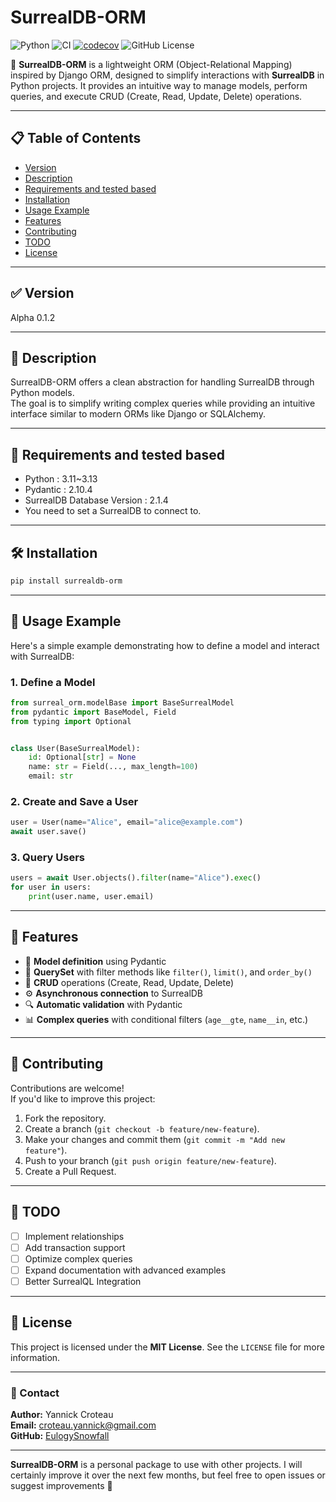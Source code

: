 # SurrealDB-ORM

![Python](https://img.shields.io/badge/python-3.11%2B-blue)
![CI](https://github.com/EulogySnowfall/SurrealDB-ORM/actions/workflows/ci.yml/badge.svg)
[![codecov](https://codecov.io/gh/EulogySnowfall/SurrealDB-ORM/graph/badge.svg?token=XUONTG2M6Z)](https://codecov.io/gh/EulogySnowfall/SurrealDB-ORM)
![GitHub License](https://img.shields.io/github/license/EulogySnowfall/SurrealDB-ORM)

🚀 **SurrealDB-ORM** is a lightweight ORM (Object-Relational Mapping) inspired by Django ORM, designed to simplify interactions with **SurrealDB** in Python projects. It provides an intuitive way to manage models, perform queries, and execute CRUD (Create, Read, Update, Delete) operations.

---

## 📋 Table of Contents

- [Version](#-version)
- [Description](#-description)
- [Requirements and tested based](#-requirements-and-tested-based)
- [Installation](#-installation)
- [Usage Example](#-usage-example)
- [Features](#-features)
- [Contributing](#-contributing)
- [TODO](#-todo)
- [License](#-license)

---

## ✅ Version

Alpha 0.1.2

---

## 📝 Description

SurrealDB-ORM offers a clean abstraction for handling SurrealDB through Python models.  
The goal is to simplify writing complex queries while providing an intuitive interface similar to modern ORMs like Django or SQLAlchemy.

---

## 📝 Requirements and tested based

- Python : 3.11~3.13
- Pydantic : 2.10.4
- SurrealDB Database Version : 2.1.4
- You need to set a SurrealDB to connect to.  

---

## 🛠️ Installation

```bash
pip install surrealdb-orm
```

---

## 🚀 Usage Example

Here's a simple example demonstrating how to define a model and interact with SurrealDB:

### 1. Define a Model

```python
from surreal_orm.modelBase import BaseSurrealModel
from pydantic import BaseModel, Field
from typing import Optional


class User(BaseSurrealModel):
    id: Optional[str] = None
    name: str = Field(..., max_length=100)
    email: str
```

### 2. Create and Save a User

```python
user = User(name="Alice", email="alice@example.com")
await user.save()
```

### 3. Query Users

```python
users = await User.objects().filter(name="Alice").exec()
for user in users:
    print(user.name, user.email)
```

---

## 🌟 Features

- 🔧 **Model definition** using Pydantic  
- 📄 **QuerySet** with filter methods like `filter()`, `limit()`, and `order_by()`  
- 🔄 **CRUD** operations (Create, Read, Update, Delete)  
- ⚙️ **Asynchronous connection** to SurrealDB  
- 🔍 **Automatic validation** with Pydantic  
- 📊 **Complex queries** with conditional filters (`age__gte`, `name__in`, etc.)  

---

## 🤝 Contributing

Contributions are welcome!  
If you'd like to improve this project:

1. Fork the repository.  
2. Create a branch (`git checkout -b feature/new-feature`).  
3. Make your changes and commit them (`git commit -m "Add new feature"`).  
4. Push to your branch (`git push origin feature/new-feature`).  
5. Create a Pull Request.  

---

## 📌 TODO

- [ ] Implement relationships
- [ ] Add transaction support  
- [ ] Optimize complex queries  
- [ ] Expand documentation with advanced examples  
- [ ] Better SurrealQL Integration

---

## 📄 License

This project is licensed under the **MIT License**. See the `LICENSE` file for more information.

---

### 📨 Contact

**Author:** Yannick Croteau  
**Email:** <croteau.yannick@gmail.com>  
**GitHub:** [EulogySnowfall](https://github.com/EulogySnowfall)  

---

**SurrealDB-ORM** is a personal package to use with other projects. I will certainly improve it over the next few months, but feel free to open issues or suggest improvements 🚀
